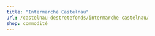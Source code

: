 ```yaml
---
title: "Intermarché Castelnau"
url: /castelnau-destretefonds/intermarche-castelnau/
shop: commodité
---
```

